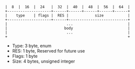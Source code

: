 
```
|  8  |  16  |  24   |  32  |  40  |  48  |  56  |  64  |
+--------------------+------+------+------+------+------+
|    type    | flags |  RES |            size           |
+--------------------+------+---------------------------+
|                           ...                         |
|                          body                         |
|                           ...                         |
+                                                       +
```

- Type: 3 byte, enum
- RES: 1 byte, Reserved for future use
- Flags: 1 byte
- Size: 4 bytes, unsigned integer
